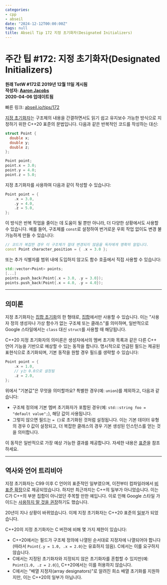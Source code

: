 ```yaml
---
categories:
- cpp
- abseil
date: "2024-12-12T00:00:00Z"
tags: null
title: Abseil Tip 172 지정 초기화자(Designated Initializers)
---
```



# 주간 팁 #172: 지정 초기화자(Designated Initializers)

**원래 TotW #172로 2019년 12월 11일 게시됨**  
**작성자: [Aaron Jacobs](mailto:jacobsa@google.com)**  
**2020-04-06 업데이트됨**

빠른 링크: [abseil.io/tips/172](https://abseil.io/tips/172)

[지정 초기화자](https://en.cppreference.com/w/cpp/language/aggregate_initialization#Designated_initializers)는 구조체의 내용을 간결하면서도 읽기 쉽고 유지보수 가능한 방식으로 지정하기 위한 C++20 표준의 문법입니다. 다음과 같은 반복적인 코드를 작성하는 대신:

```cpp
struct Point {
  double x;
  double y;
  double z;
};

Point point;
point.x = 3.0;
point.y = 4.0;
point.z = 5.0;
```

지정 초기화자를 사용하여 다음과 같이 작성할 수 있습니다:

```cpp
Point point = {
    .x = 3.0,
    .y = 4.0,
    .z = 5.0,
};
```

이 방식은 반복 작업을 줄이는 데 도움이 될 뿐만 아니라, 더 다양한 상황에서도 사용할 수 있습니다. 예를 들어, 구조체를 `const`로 설정하여 번거로운 우회 작업 없이도 변경 불가능하게 만들 수 있습니다:

```cpp
// 코드가 복잡한 경우 이 구조체가 절대 변경되지 않음을 독자에게 명확히 알립니다.
const Point character_position = { .x = 3.0 };
```

또는 추가 식별자를 범위 내에 도입하지 않고도 함수 호출에서 직접 사용할 수 있습니다:

```cpp
std::vector<Point> points;
[...]
points.push_back(Point{.x = 3.0, .y = 3.0});
points.push_back(Point{.x = 4.0, .y = 4.0});
```

---

## 의미론

지정 초기화자는 [집합 초기화](https://en.cppreference.com/w/cpp/language/aggregate_initialization)의 한 형태로, [집합](https://en.cppreference.com/w/cpp/language/aggregate_initialization#Explanation)에서만 사용할 수 있습니다. 이는 "사용자 정의 생성자나 가상 함수가 없는 구조체 또는 클래스"를 의미하며, 일반적으로 Google 스타일에서는 `class` 대신 `struct`를 사용할 때 해당됩니다.

C++20 지정 초기화자의 의미론은 생성자에서의 멤버 초기화 목록과 같은 다른 C++ 언어 기능을 기반으로 예상할 수 있는 동작을 합니다. 명시적으로 언급된 필드는 제공된 표현식으로 초기화되며, 기본 동작을 원할 경우 필드를 생략할 수 있습니다:

```cpp
Point point = {
    .x = 1.0,
    // y는 0.0으로 설정됨
    .z = 2.0,
};
```

위에서 "기본값"은 무엇을 의미할까요? 특별한 경우(예: `union`)를 제외하고, 다음과 같습니다:

- 구조체 정의에 기본 멤버 초기화자가 포함된 경우(예: `std::string foo = "default value";`), 해당 값이 사용됩니다.
- 그렇지 않으면 필드는 `= {}`로 초기화된 것처럼 설정됩니다. 이는 기본 데이터 유형의 경우 0 값이 설정되고, 더 복잡한 클래스의 경우 기본 생성된 인스턴스를 얻는 것을 의미합니다.

이 동작은 일반적으로 가장 예상 가능한 결과를 제공합니다. 자세한 내용은 [표준](http://eel.is/c++draft/dcl.init#aggr-5)을 참조하세요.

---

## 역사와 언어 트리비아

지정 초기화자는 C99 이후 C 언어의 표준적인 일부였으며, 이전부터 컴파일러에서 [비표준 확장](https://gcc.gnu.org/onlinedocs/gcc/Designated-Inits.html)으로 제공되었습니다. 하지만 최근까지는 C++의 일부가 아니었습니다. 이는 C가 C++의 부분 집합이 아니었던 주목할 만한 예입니다. 이로 인해 Google 스타일 가이드는 [사용하지 말 것을 권장](https://google.github.io/styleguide/cppguide.html#Nonstandard_Extensions)하기도 했습니다.

20년이 지나 상황이 바뀌었습니다. 이제 지정 초기화자는 C++20 표준의 [일부](http://eel.is/c++draft/dcl.init#aggr-3)가 되었습니다.

C++20의 지정 초기화자는 C 버전에 비해 몇 가지 제한이 있습니다:

- C++20에서는 필드가 구조체 정의에 나열된 순서대로 지정자에 나열되어야 합니다(따라서 `Point{.y = 1.0, .x = 2.0}`는 유효하지 않음). C에서는 이를 요구하지 않습니다.
- C에서는 지정된 초기화자와 지정되지 않은 초기화자를 혼합할 수 있지만(예: `Point{1.0, .z = 2.0}`), C++20에서는 이를 허용하지 않습니다.
- C에서는 "배열 지정자(array designators)"로 알려진 희소 배열 초기화를 지원하지만, 이는 C++20의 일부가 아닙니다.